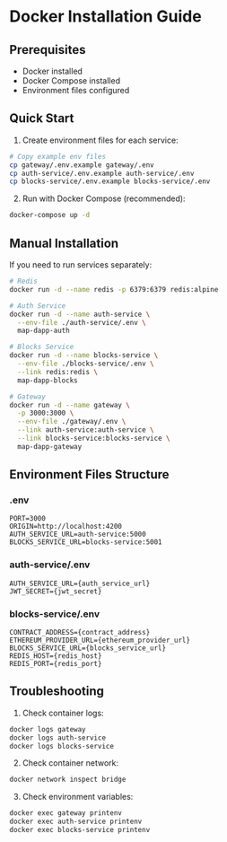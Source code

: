 # Docker Installation Guide

## Prerequisites
- Docker installed
- Docker Compose installed
- Environment files configured

## Quick Start

1. Create environment files for each service:

```bash
# Copy example env files
cp gateway/.env.example gateway/.env
cp auth-service/.env.example auth-service/.env
cp blocks-service/.env.example blocks-service/.env
```

2. Run with Docker Compose (recommended):
```bash
docker-compose up -d
```

## Manual Installation

If you need to run services separately:

```bash
# Redis
docker run -d --name redis -p 6379:6379 redis:alpine

# Auth Service
docker run -d --name auth-service \
  --env-file ./auth-service/.env \
  map-dapp-auth

# Blocks Service
docker run -d --name blocks-service \
  --env-file ./blocks-service/.env \
  --link redis:redis \
  map-dapp-blocks

# Gateway
docker run -d --name gateway \
  -p 3000:3000 \
  --env-file ./gateway/.env \
  --link auth-service:auth-service \
  --link blocks-service:blocks-service \
  map-dapp-gateway
```

## Environment Files Structure

### .env
```env
PORT=3000
ORIGIN=http://localhost:4200
AUTH_SERVICE_URL=auth-service:5000
BLOCKS_SERVICE_URL=blocks-service:5001
```

### auth-service/.env
```env
AUTH_SERVICE_URL={auth_service_url}
JWT_SECRET={jwt_secret}
```

### blocks-service/.env
```env
CONTRACT_ADDRESS={contract_address}
ETHEREUM_PROVIDER_URL={ethereum_provider_url}
BLOCKS_SERVICE_URL={blocks_service_url}
REDIS_HOST={redis_host}
REDIS_PORT={redis_port}
```

## Troubleshooting

1. Check container logs:
```bash
docker logs gateway
docker logs auth-service
docker logs blocks-service
```

2. Check container network:
```bash
docker network inspect bridge
```

3. Check environment variables:
```bash
docker exec gateway printenv
docker exec auth-service printenv
docker exec blocks-service printenv
```